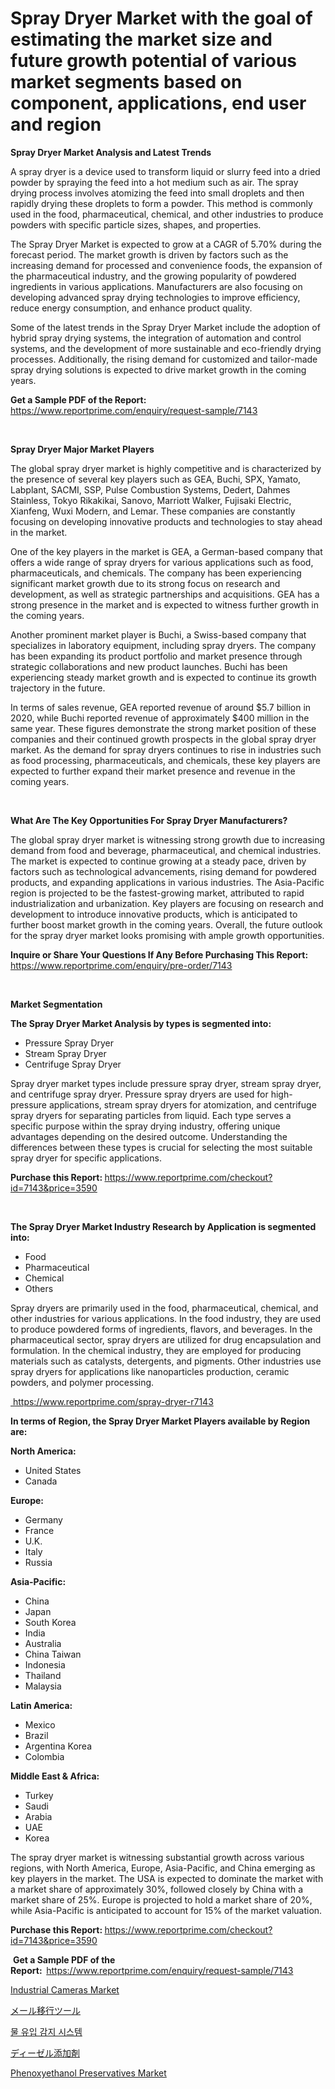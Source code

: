 <p><h1>Spray Dryer Market with the goal of estimating the market size and future growth potential of various market segments based on component, applications, end user and region</h1></p><p><strong>Spray Dryer Market Analysis and Latest Trends</strong></p>
<p><p>A spray dryer is a device used to transform liquid or slurry feed into a dried powder by spraying the feed into a hot medium such as air. The spray drying process involves atomizing the feed into small droplets and then rapidly drying these droplets to form a powder. This method is commonly used in the food, pharmaceutical, chemical, and other industries to produce powders with specific particle sizes, shapes, and properties.</p><p>The Spray Dryer Market is expected to grow at a CAGR of 5.70% during the forecast period. The market growth is driven by factors such as the increasing demand for processed and convenience foods, the expansion of the pharmaceutical industry, and the growing popularity of powdered ingredients in various applications. Manufacturers are also focusing on developing advanced spray drying technologies to improve efficiency, reduce energy consumption, and enhance product quality.</p><p>Some of the latest trends in the Spray Dryer Market include the adoption of hybrid spray drying systems, the integration of automation and control systems, and the development of more sustainable and eco-friendly drying processes. Additionally, the rising demand for customized and tailor-made spray drying solutions is expected to drive market growth in the coming years.</p></p>
<p><strong>Get a Sample PDF of the Report:&nbsp;</strong> <a href="https://www.reportprime.com/enquiry/request-sample/7143">https://www.reportprime.com/enquiry/request-sample/7143</a></p>
<p>&nbsp;</p>
<p><strong>Spray Dryer Major Market Players</strong></p>
<p><p>The global spray dryer market is highly competitive and is characterized by the presence of several key players such as GEA, Buchi, SPX, Yamato, Labplant, SACMI, SSP, Pulse Combustion Systems, Dedert, Dahmes Stainless, Tokyo Rikakikai, Sanovo, Marriott Walker, Fujisaki Electric, Xianfeng, Wuxi Modern, and Lemar. These companies are constantly focusing on developing innovative products and technologies to stay ahead in the market.</p><p>One of the key players in the market is GEA, a German-based company that offers a wide range of spray dryers for various applications such as food, pharmaceuticals, and chemicals. The company has been experiencing significant market growth due to its strong focus on research and development, as well as strategic partnerships and acquisitions. GEA has a strong presence in the market and is expected to witness further growth in the coming years.</p><p>Another prominent market player is Buchi, a Swiss-based company that specializes in laboratory equipment, including spray dryers. The company has been expanding its product portfolio and market presence through strategic collaborations and new product launches. Buchi has been experiencing steady market growth and is expected to continue its growth trajectory in the future.</p><p>In terms of sales revenue, GEA reported revenue of around $5.7 billion in 2020, while Buchi reported revenue of approximately $400 million in the same year. These figures demonstrate the strong market position of these companies and their continued growth prospects in the global spray dryer market. As the demand for spray dryers continues to rise in industries such as food processing, pharmaceuticals, and chemicals, these key players are expected to further expand their market presence and revenue in the coming years.</p></p>
<p>&nbsp;</p>
<p><strong>What Are The Key Opportunities For Spray Dryer Manufacturers?</strong></p>
<p><p>The global spray dryer market is witnessing strong growth due to increasing demand from food and beverage, pharmaceutical, and chemical industries. The market is expected to continue growing at a steady pace, driven by factors such as technological advancements, rising demand for powdered products, and expanding applications in various industries. The Asia-Pacific region is projected to be the fastest-growing market, attributed to rapid industrialization and urbanization. Key players are focusing on research and development to introduce innovative products, which is anticipated to further boost market growth in the coming years. Overall, the future outlook for the spray dryer market looks promising with ample growth opportunities.</p></p>
<p><strong>Inquire or Share Your Questions If Any Before Purchasing This Report:</strong> <a href="https://www.reportprime.com/enquiry/pre-order/7143">https://www.reportprime.com/enquiry/pre-order/7143</a></p>
<p>&nbsp;</p>
<p><strong>Market Segmentation</strong></p>
<p><strong>The Spray Dryer Market Analysis by types is segmented into:</strong></p>
<p><ul><li>Pressure Spray Dryer</li><li>Stream Spray Dryer</li><li>Centrifuge Spray Dryer</li></ul></p>
<p><p>Spray dryer market types include pressure spray dryer, stream spray dryer, and centrifuge spray dryer. Pressure spray dryers are used for high-pressure applications, stream spray dryers for atomization, and centrifuge spray dryers for separating particles from liquid. Each type serves a specific purpose within the spray drying industry, offering unique advantages depending on the desired outcome. Understanding the differences between these types is crucial for selecting the most suitable spray dryer for specific applications.</p></p>
<p><strong>Purchase this Report:&nbsp;</strong><a href="https://www.reportprime.com/checkout?id=7143&price=3590">https://www.reportprime.com/checkout?id=7143&price=3590</a></p>
<p>&nbsp;</p>
<p><strong>The Spray Dryer Market Industry Research by Application is segmented into:</strong></p>
<p><ul><li>Food</li><li>Pharmaceutical</li><li>Chemical</li><li>Others</li></ul></p>
<p><p>Spray dryers are primarily used in the food, pharmaceutical, chemical, and other industries for various applications. In the food industry, they are used to produce powdered forms of ingredients, flavors, and beverages. In the pharmaceutical sector, spray dryers are utilized for drug encapsulation and formulation. In the chemical industry, they are employed for producing materials such as catalysts, detergents, and pigments. Other industries use spray dryers for applications like nanoparticles production, ceramic powders, and polymer processing.</p></p>
<p><a href="https://www.reportprime.com/spray-dryer-r7143">&nbsp;https://www.reportprime.com/spray-dryer-r7143</a></p>
<p><strong>In terms of Region, the Spray Dryer Market Players available by Region are:</strong></p>
<p>
    <p> <strong> North America: </strong>
        <ul>
            <li>United States</li>
            <li>Canada</li>
        </ul>
        </p> 
    <p> <strong> Europe: </strong>
        <ul>
            <li>Germany</li>
            <li>France</li>
            <li>U.K.</li>
            <li>Italy</li>
            <li>Russia</li>
        </ul>
        </p> 
    <p> <strong> Asia-Pacific: </strong>
        <ul>
            <li>China</li>
            <li>Japan</li>
            <li>South Korea</li>
            <li>India</li>
            <li>Australia</li>
            <li>China Taiwan</li>
            <li>Indonesia</li>
            <li>Thailand</li>
            <li>Malaysia</li>
        </ul>
        </p> 
    <p> <strong> Latin America: </strong>
        <ul>
            <li>Mexico</li>
            <li>Brazil</li>
            <li>Argentina Korea</li>
            <li>Colombia</li>
        </ul>
        </p> 
    <p> <strong> Middle East & Africa: </strong>
        <ul>
            <li>Turkey</li>
            <li>Saudi</li>
            <li>Arabia</li>
            <li>UAE</li>
            <li>Korea</li>
        </ul>
    </p>
    </p>
<p><p>The spray dryer market is witnessing substantial growth across various regions, with North America, Europe, Asia-Pacific, and China emerging as key players in the market. The USA is expected to dominate the market with a market share of approximately 30%, followed closely by China with a market share of 25%. Europe is projected to hold a market share of 20%, while Asia-Pacific is anticipated to account for 15% of the market valuation.</p></p>
<p><strong>Purchase this Report: </strong><a href="https://www.reportprime.com/checkout?id=7143&price=3590">https://www.reportprime.com/checkout?id=7143&price=3590</a></p>
<p>&nbsp;<strong>Get a Sample PDF of the Report:&nbsp;&nbsp;</strong><a href="https://www.reportprime.com/enquiry/request-sample/7143">https://www.reportprime.com/enquiry/request-sample/7143</a></p>
<p><strong></strong></p>
<p><p><a href="https://github.com/Chiragrp22/Market-Research-Report-List-4/blob/main/industrial-cameras-market.md">Industrial Cameras Market</a></p><p><a href="https://github.com/hwbcz413288296/Market-Research-Report-List-1/blob/main/823525121119.md">メール移行ツール</a></p><p><a href="https://medium.com/@joespinka88967/%EC%88%98%EB%A0%A5-%EC%B9%A8%EC%9E%85-%EA%B0%90%EC%A7%80-%EC%8B%9C%EC%8A%A4%ED%85%9C-%EC%8B%9C%EC%9E%A5-%EC%9C%A0%ED%98%95-%EC%9D%91%EC%9A%A9-%EB%B0%8F-%EC%A7%80%EB%A6%AC%EC%97%90-%EB%8C%80%ED%95%9C-%ED%8F%AC%EA%B4%84%EC%A0%81%EC%9D%B8-%ED%8F%89%EA%B0%80-02473e6319b9">물 유입 감지 시스템</a></p><p><a href="https://medium.com/@deontestanton2023/%E3%83%87%E3%82%A3%E3%83%BC%E3%82%BC%E3%83%AB%E6%B7%BB%E5%8A%A0%E5%89%A4%E5%B8%82%E5%A0%B4%E8%A6%8F%E6%A8%A1-cagr-%E3%83%88%E3%83%AC%E3%83%B3%E3%83%892024-2030-98b5063c6036">ディーゼル添加剤</a></p><p><a href="https://issuu.com/reportprime-2/docs/phenoxyethanol-preservatives-market-size-2030.pptx">Phenoxyethanol Preservatives Market</a></p></p>